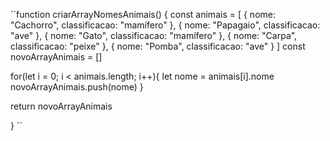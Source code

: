 ``function criarArrayNomesAnimais() {
    const animais = [
      { nome: "Cachorro", classificacao: "mamífero" },
      { nome: "Papagaio", classificacao: "ave" },
      { nome: "Gato", classificacao: "mamífero" },
      { nome: "Carpa", classificacao: "peixe" },
      { nome: "Pomba", classificacao: "ave" }
    ]
const novoArrayAnimais = []

for(let i = 0; i < animais.length; i++){
  let nome = animais[i].nome
  novoArrayAnimais.push(nome)
}

return novoArrayAnimais

}
``
